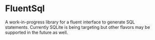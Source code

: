 # FluentSql
A work-in-progress library for a fluent interface to generate SQL statements. Currently SQLite is being targeting but other flavors may be supported in the future as well.
